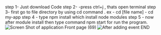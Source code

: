 step 1- Just download Code
step 2- -press ctrl+j , thats open terminal 
step 3-  first go to file directory by using cd command .  ex - cd [file name] - cd my-app
step 4 - type npm install which install node modules
step 5 - now after module install then type command npm start for run the program.
![Screen Shot of application Front page (69)](https://user-images.githubusercontent.com/103377739/193498164-d90b9f44-f97e-4973-8491-1a46681e962e.png)
![After adding event](https://user-images.githubusercontent.com/103377739/193498276-5f647029-df73-4aa3-88ab-c5e3e348302e.png)
END
